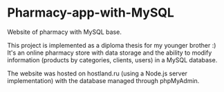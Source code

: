 # Pharmacy-app-with-MySQL
Website of pharmacy with MySQL base.

This project is implemented as a diploma thesis for my younger brother :)
It's an online pharmacy store with data storage and the ability to modify information (products by categories, clients, users) in a MySQL database.

The website was hosted on hostland.ru (using a Node.js server implementation) with the database managed through phpMyAdmin.



